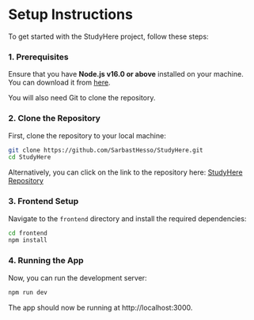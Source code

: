 # Setup Instructions

To get started with the StudyHere project, follow these steps:

### 1. Prerequisites
Ensure that you have **Node.js v16.0 or above** installed on your machine. You can download it from [here](https://nodejs.org/).

You will also need Git to clone the repository.

### 2. Clone the Repository
First, clone the repository to your local machine:

```bash
git clone https://github.com/SarbastHesso/StudyHere.git
cd StudyHere
```
Alternatively, you can click on the link to the repository here: [StudyHere Repository](https://github.com/SarbastHesso/StudyHere.git)

### 3. Frontend Setup
Navigate to the `frontend` directory and install the required dependencies:
```bash
cd frontend
npm install
```

### 4. Running the App
Now, you can run the development server:
```bash
npm run dev
```
The app should now be running at http://localhost:3000.
